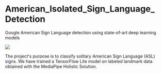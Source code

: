 # American_Isolated_Sign_Language_Detection
Google American Sign Language detection using state-of-art deep learning models

<img src="https://camo.githubusercontent.com/cb42c646117de94a5ca0ea0e6b71b88178544bd0719a10d944f8b4aa6b1430fd/68747470733a2f2f6d65646961706970652e6465762f696d616765732f6d6f62696c652f686f6c69737469635f706970656c696e655f6578616d706c652e6a7067">

The project's purpose is to classify solitary American Sign Language (ASL) signs. We have trained a TensorFlow Lite model on labeled landmark data obtained with the MediaPipe Holistic Solution.

 

